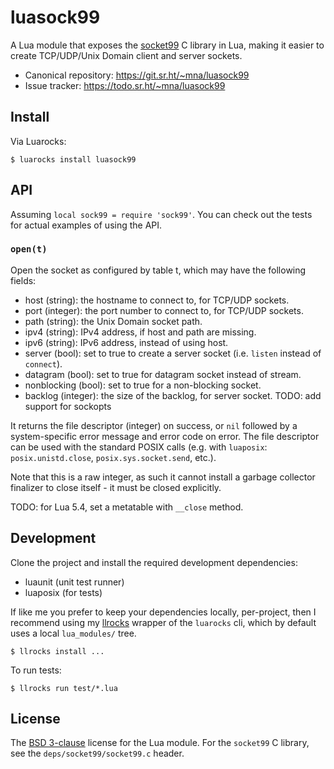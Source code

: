# luasock99

A Lua module that exposes the [socket99] C library in Lua, making it easier to create TCP/UDP/Unix Domain client and server sockets.

* Canonical repository: https://git.sr.ht/~mna/luasock99
* Issue tracker: https://todo.sr.ht/~mna/luasock99

## Install

Via Luarocks:

```
$ luarocks install luasock99
```

## API

Assuming `local sock99 = require 'sock99'`. You can check out the tests for actual examples of using the API.

### `open(t)`

Open the socket as configured by table t, which may have the following fields:
* host (string): the hostname to connect to, for TCP/UDP sockets.
* port (integer): the port number to connect to, for TCP/UDP sockets.
* path (string): the Unix Domain socket path.
* ipv4 (string): IPv4 address, if host and path are missing.
* ipv6 (string): IPv6 address, instead of using host.
* server (bool): set to true to create a server socket (i.e. `listen` instead of `connect`).
* datagram (bool): set to true for datagram socket instead of stream.
* nonblocking (bool): set to true for a non-blocking socket.
* backlog (integer): the size of the backlog, for server socket.
TODO: add support for sockopts

It returns the file descriptor (integer) on success, or `nil` followed by a system-specific error message and error code on error. The file descriptor can be used with the standard POSIX calls (e.g. with `luaposix`: `posix.unistd.close`, `posix.sys.socket.send`, etc.).

Note that this is a raw integer, as such it cannot install a garbage collector finalizer to close itself - it must be closed explicitly.

TODO: for Lua 5.4, set a metatable with `__close` method.

## Development

Clone the project and install the required development dependencies:

* luaunit (unit test runner)
* luaposix (for tests)

If like me you prefer to keep your dependencies locally, per-project, then I recommend using my [llrocks] wrapper of the `luarocks` cli, which by default uses a local `lua_modules/` tree.

```
$ llrocks install ...
```

To run tests:

```
$ llrocks run test/*.lua
```

## License

The [BSD 3-clause][bsd] license for the Lua module. For the `socket99` C library, see the `deps/socket99/socket99.c` header.

[bsd]: http://opensource.org/licenses/BSD-3-Clause
[llrocks]: https://git.sr.ht/~mna/llrocks
[socket99]: https://github.com/silentbicycle/socket99
